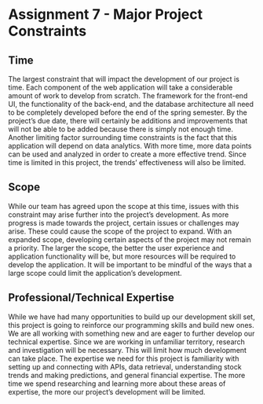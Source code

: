 # Assignment 7 - Major Project Constraints
## Time
The largest constraint that will impact the development of our project is time. Each component of the web application will take a considerable amount of work to develop from scratch. The framework for the front-end UI, the functionality of the back-end, and the database architecture all need to be completely developed before the end of the spring semester. By the project’s due date, there will certainly be additions and improvements that will not be able to be added because there is simply not enough time. Another limiting factor surrounding time constraints is the fact that this application will depend on data analytics. With more time, more data points can be used and analyzed in order to create a more effective trend. Since time is limited in this project, the trends’ effectiveness will also be limited.
## Scope
While our team has agreed upon the scope at this time, issues with this constraint may arise further into the project’s development. As more progress is made towards the project, certain issues or challenges may arise. These could cause the scope of the project to expand. With an expanded scope, developing certain aspects of the project may not remain a priority. The larger the scope, the better the user experience and application functionality will be, but more resources will be required to develop the application. It will be important to be mindful of the ways that a large scope could limit the application’s development. 
## Professional/Technical Expertise
While we have had many opportunities to build up our development skill set, this project is going to reinforce our programming skills and build new ones. We are all working with something new and are eager to further develop our technical expertise. Since we are working in unfamiliar territory, research and investigation will be necessary. This will limit how much development can take place. The expertise we need for this project is familiarity with setting up and connecting with APIs, data retrieval, understanding stock trends and making predictions, and general financial expertise. The more time we spend researching and learning more about these areas of expertise, the more our project’s development will be limited.